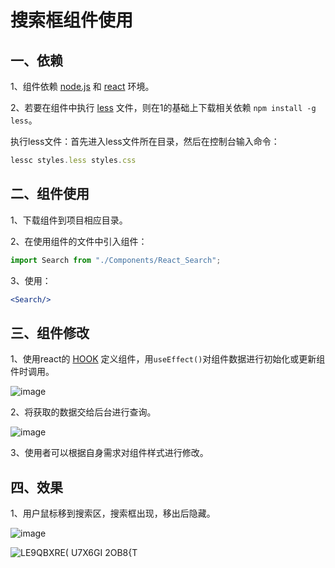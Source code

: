 # 搜索框组件使用

## 一、依赖

1、组件依赖 [node.js](http://nodejs.cn/learn) 和 [react](https://react.docschina.org/) 环境。

2、若要在组件中执行 [less](https://less.bootcss.com/) 文件，则在1的基础上下载相关依赖 `npm install -g less`。

执行less文件：首先进入less文件所在目录，然后在控制台输入命令：

```js
lessc styles.less styles.css
```

## 二、组件使用

1、下载组件到项目相应目录。

2、在使用组件的文件中引入组件：

```jsx
import Search from "./Components/React_Search";
```

3、使用：

```jsx
<Search/>
```

## 三、组件修改

1、使用react的 [HOOK](https://react.docschina.org/docs/hooks-intro.html) 定义组件，用`useEffect()`对组件数据进行初始化或更新组件时调用。

![image](https://user-images.githubusercontent.com/84628055/142423798-edb1746b-198d-40ea-a67a-c37d942543e1.png)

2、将获取的数据交给后台进行查询。

![image](https://user-images.githubusercontent.com/84628055/142423831-55c1d18e-84c4-4f57-8ad0-fb97f07e32ed.png)

3、使用者可以根据自身需求对组件样式进行修改。

## 四、效果

1、用户鼠标移到搜索区，搜索框出现，移出后隐藏。

![image](https://user-images.githubusercontent.com/84628055/142625332-e460462f-e3dc-4edc-ae31-209af875e979.png)

![LE9QBXRE( U7X6GI 2OB8{T](https://user-images.githubusercontent.com/84628055/142423707-17a900f5-711e-4269-9ebf-bcf538401ff6.png)

